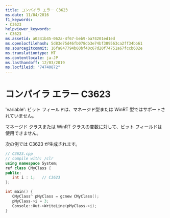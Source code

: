 ```yaml
---
title: コンパイラ エラー C3623
ms.date: 11/04/2016
f1_keywords:
- C3623
helpviewer_keywords:
- C3623
ms.assetid: a0341b45-062a-4f67-beb9-ba74201ed1ed
ms.openlocfilehash: 5d83e75d46fb078db3e74bf389563ca2ff34bb61
ms.sourcegitcommit: 16fa847794b60bf40c67d20f74751a67fccb602e
ms.translationtype: MT
ms.contentlocale: ja-JP
ms.lasthandoff: 12/03/2019
ms.locfileid: "74740872"
---
```

# <a name="compiler-error-c3623"></a>コンパイラ エラー C3623

'variable': ビット フィールドは、マネージド型または WinRT 型ではサポートされていません。

マネージド クラスまたは WinRT クラスの変数に対して、ビット フィールドは使用できません。

次の例では C3623 が生成されます。

```cpp
// C3623.cpp
// compile with: /clr
using namespace System;
ref class CMyClass {
public:
   int i : 1;   // C3623
};

int main() {
   CMyClass^ pMyClass = gcnew CMyClass();
   pMyClass->i = 3;
   Console::Out->WriteLine(pMyClass->i);
}
```
